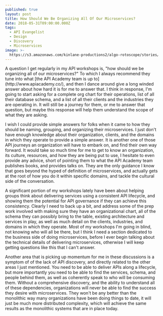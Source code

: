 ```yaml
---
published: true
layout: post
title: How Should We Be Organizing All Of Our Microservices?
date: 2018-05-31T09:00:00.000Z
tags:
  - API Evangelist
  - Design
  - Discovery
  - Microservices
image: >-
  https://s3.amazonaws.com/kinlane-productions2/algo-rotoscope/stories/containership_deep_connections.jpg
---
```

<p></p>A question I get regularly in my API workshops is, "how should we be organizing all of our microservices?" To which I always recommend they tune into what [the API Academy team is up to](http://www.apiacademy.co/), and then I dance around give a long winded answer about how hard it is for me to answer that. I think in response, I'm going to start asking for a complete org chart for their operations, list of all their database schema, and a list of all their clients and the industries they are operating in. It will still be a journey for them, or me to answer that question, but maybe this response will help them understand the scope of what they are asking.

I wish I could provide simple answers for folks when it came to how they should be naming, grouping, and organizing their microservices. I just don't have enough knowledge about their organization, clients, and the domains in which they operate to provide a simple answer. It is another one of those API journeys an organization will have to embark on, and find their own way forward. It would take so much time for me to get to know an organization, its culture, resources, and how they are being put to use, I hesitate to even provide any advice, short of pointing them to what the API Academy team publishes books, and provides talks on. They are the only guidance I know that goes beyond the hyped of definition of microservices, and actually gets at the root of how you do it within specific domains, and tackle the cultural side of the conversation.

A significant portion of my workshops lately have been about helping groups think about delivering services using a consistent API lifecycle, and showing them the potential for API governance if they can achieve this consistency. Clearly I need to back up a bit, and address some of the prep work involved with making sure they have an organizational chart, all of the schema they can possibly bring to the table, existing architecture and services in play, as well as much detail on the clients, industries, and domains in which they operate. Most of my workshops I'm going in blind, not knowing who will all be there, but I think I need a section dedicated to the business side of doing microservices, before I ever begin talking about the technical details of delivering microservices, otherwise I will keep getting questions like this that I can't answer.

Another area that is picking up momentum for me in these discussions is a symptom of of the lack of API discovery, and directly related to the other areas I just mentioned. You need to be able to deliver APIs along a lifecycle, but more importantly you need to be able to find the services, schema, and people behind them, as well as coherently speak to who will be consuming them. Without a comprehensive discovery, and the ability to understand all of these dependencies, organizations will never be able to find the success they desire with microservices. They won't be any better than the monolithic way many organizations have been doing things to date, it will just be much more distributed complexity, which will achieve the same results as the monolithic systems that are in place today.
